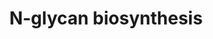 ---
annotations:
- id: PW:0000192
  parent: classic metabolic pathway
  type: Pathway Ontology
  value: N-linked glycan biosynthetic pathway
- id: PW:0000432
  parent: regulatory pathway
  type: Pathway Ontology
  value: protein modification pathway
authors:
- Khanspers
- Egonw
description: This pathways describes the biosynthesis of N-linked (Asparagine-linked)
  glycans, to form glycoproteins. This process is a type of co-translational and post-translational
  modification and sometimes referred to as N-linked glycosylation. Glycosylation
  is important for many processes, including  protein folding and cell-cell adhesion
  and immune function.  This pathway was modeled based on Figure 9.3 and 9.4 from
  [https://www.ncbi.nlm.nih.gov/books/NBK453020/ Essentials of Glycobiology [Internet].
  3rd edition], Figure 17.1 from [https://link.springer.com/chapter/10.1007/978-981-13-2835-0_17
  Dall'Olio] and [https://www.genome.jp/pathway/hsa00510 KEGG].
last-edited: 2023-11-11
organisms:
- Homo sapiens
redirect_from:
- /index.php/Pathway:WP5153
- /instance/WP5153
- /instance/WP5153_r127636
revision: r127636
schema-jsonld:
- '@context': https://schema.org/
  '@id': https://wikipathways.github.io/pathways/WP5153.html
  '@type': Dataset
  creator:
    '@type': Organization
    name: WikiPathways
  description: This pathways describes the biosynthesis of N-linked (Asparagine-linked)
    glycans, to form glycoproteins. This process is a type of co-translational and
    post-translational modification and sometimes referred to as N-linked glycosylation.
    Glycosylation is important for many processes, including  protein folding and
    cell-cell adhesion and immune function.  This pathway was modeled based on Figure
    9.3 and 9.4 from [https://www.ncbi.nlm.nih.gov/books/NBK453020/ Essentials of
    Glycobiology [Internet]. 3rd edition], Figure 17.1 from [https://link.springer.com/chapter/10.1007/978-981-13-2835-0_17
    Dall'Olio] and [https://www.genome.jp/pathway/hsa00510 KEGG].
  keywords:
  - ALG1
  - ALG10
  - ALG10B
  - ALG11
  - ALG12
  - ALG13
  - ALG14
  - ALG2
  - ALG3
  - ALG5
  - ALG6
  - ALG8
  - ALG9
  - B4GALT1
  - B4GALT2
  - B4GALT3
  - D-mannose 1-phosphate
  - DAD1
  - DDOST
  - DOLK
  - DOLPP1
  - DPAGT1
  - DPM1
  - DPM2
  - DPM3
  - Dolichol
  - Dolichyl phosphate D-mannose
  - FUT8
  - Fructose-6-phosphate
  - G00001
  - G00002
  - G00003
  - G00004
  - G00005
  - G00006
  - G00007
  - G00008
  - G00009
  - G00010
  - G00011
  - G00012
  - G00013
  - G00014
  - G00015
  - G00016
  - G00017
  - G00018
  - G00019
  - G00020
  - G00021
  - G00022
  - G00171
  - G10526
  - G10595
  - G10596
  - G10597
  - G10598
  - G10599
  - G10694
  - GANAB
  - GDP-D-mannose
  - GMPPA
  - GMPPB
  - GPI
  - Glucose 6-phosphate
  - MAN1A1
  - MAN1A2
  - MAN1B1
  - MAN1C1
  - MAN2A1
  - MAN2A2
  - MGAT1
  - MGAT2
  - MGAT3
  - MGAT4A
  - MGAT4B
  - MGAT4C
  - MGAT4D
  - MGAT5
  - MGAT5B
  - MOGS
  - MPDU1
  - MPI
  - Mannose-6-phosphate
  - PMM2
  - Polyprenol
  - RFT1
  - RPN1
  - RPN2
  - SRD5A3
  - ST6GAL1
  - ST6GAL2
  - STT3A
  - STT3B
  - TUSC3
  - dolichyl diphosphate
  - dolichyl phosphate
  - dolichyl β-D-glucosyl phosphate
  license: CC0
  name: N-glycan biosynthesis
seo: CreativeWork
title: N-glycan biosynthesis
wpid: WP5153
---